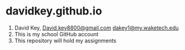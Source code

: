 # davidkey.github.io
1. David Key, David.key8800@gmail.com dakey1@my.waketech.edu
2. This is my school GitHub account
3. This repository will hold my assignments